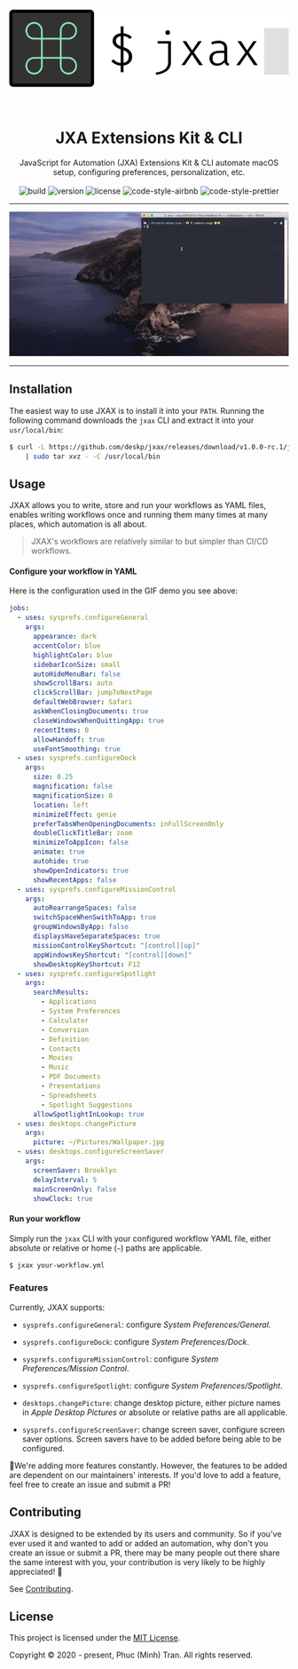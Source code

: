 <!-- Title, summary and bagges -->
<h1 align='center'>
  <br/>
  <img src='docs/assets/logo.svg' alt='Logo'/>
  <br/><br/><br/>
  JXA Extensions Kit & CLI
  <br/>
</h1>
<p align='center'>
  JavaScript for Automation (JXA) Extensions Kit & CLI automate macOS setup, configuring preferences,
  personalization, etc.
  <br/><br/>
  <img src='https://img.shields.io/github/workflow/status/deskp/jxax/ci' alt='build'/>
  <img src='https://img.shields.io/github/package-json/v/deskp/jxax' alt='version'/>
  <img src='https://img.shields.io/github/license/deskp/jxax' alt='license'/>
  <img src='https://img.shields.io/static/v1?label=code%20style&message=airbnb&color=ff5a5f&logo=airbnb&logoColor=white' alt='code-style-airbnb'/>
  <img src='https://img.shields.io/static/v1?label=code%20style&message=prettier&color=ff69b4&logo=prettier&logoColor=white' alt='code-style-prettier'/>
</p>

---

![Demo][demo-gif]

---

## Installation

The easiest way to use JXAX is to install it into your `PATH`. Running the following command
downloads the `jxax` CLI and extract it into your `usr/local/bin`:

```bash
$ curl -L https://github.com/deskp/jxax/releases/download/v1.0.0-rc.1/jxax-1.0.0-rc.1.tar.gz \
    | sudo tar xvz - -C /usr/local/bin
```

## Usage

JXAX allows you to write, store and run your workflows as YAML files, enables
writing workflows once and running them many times at many places, which automation is all about.

> JXAX's workflows are relatively similar to but simpler than CI/CD workflows.

#### Configure your workflow in YAML

Here is the configuration used in the GIF demo you see above:

```yaml
jobs:
  - uses: sysprefs.configureGeneral
    args:
      appearance: dark
      accentColor: blue
      highlightColor: blue
      sidebarIconSize: small
      autoHideMenuBar: false
      showScrollBars: auto
      clickScrollBar: jumpToNextPage
      defaultWebBrowser: Safari
      askWhenClosingDocuments: true
      closeWindowsWhenQuittingApp: true
      recentItems: 0
      allowHandoff: true
      useFontSmoothing: true
  - uses: sysprefs.configureDock
    args:
      size: 0.25
      magnification: false
      magnificationSize: 0
      location: left
      minimizeEffect: genie
      preferTabsWhenOpeningDocuments: inFullScreenOnly
      doubleClickTitleBar: zoom
      minimizeToAppIcon: false
      animate: true
      autohide: true
      showOpenIndicators: true
      showRecentApps: false
  - uses: sysprefs.configureMissionControl
    args:
      autoRearrangeSpaces: false
      switchSpaceWhenSwithToApp: true
      groupWindowsByApp: false
      displaysHaveSeparateSpaces: true
      missionControlKeyShortcut: "[control][up]"
      appWindowsKeyShortcut: "[control][down]"
      showDesktopKeyShortcut: F12
  - uses: sysprefs.configureSpotlight
    args:
      searchResults:
        - Applications
        - System Preferences
        - Calculator
        - Conversion
        - Definition
        - Contacts
        - Movies
        - Music
        - PDF Documents
        - Presentations
        - Spreadsheets
        - Spotlight Suggestions
      allowSpotlightInLookup: true
  - uses: desktops.changePicture
    args:
      picture: ~/Pictures/Wallpaper.jpg
  - uses: desktops.configureScreenSaver
    args:
      screenSaver: Brooklyn
      delayInterval: 5
      mainScreenOnly: false
      showClock: true
```

#### Run your workflow

Simply run the `jxax` CLI with your configured workflow YAML file, either absolute or relative or
home (`~`) paths are applicable.

```bash
$ jxax your-workflow.yml
```

### Features

Currently, JXAX supports:

- `sysprefs.configureGeneral`: configure _System Preferences/General_.

- `sysprefs.configureDock`: configure _System Preferences/Dock_.

- `sysprefs.configureMissionControl`: configure _System Preferences/Mission Control_.

- `sysprefs.configureSpotlight`: configure _System Preferences/Spotlight_.

- `desktops.changePicture`: change desktop picture, either picture names in
  _Apple Desktop Pictures_ or absolute or relative paths are all applicable.

- `sysprefs.configureScreenSaver`: change screen saver, configure screen saver options. Screen
  savers have to be added before being able to be configured.

😬We're adding more features constantly. However, the features to be added are dependent on our
maintainers' interests. If you'd love to add a feature, feel free to create an issue and submit
a PR!

## Contributing

JXAX is designed to be extended by its users and community. So if you've ever used it and wanted to
add or added an automation, why don't you create an issue or submit a PR, there may be many people
out there share the same interest with you, your contribution is very likely to be highly
appreciated! 💚

See [Contributing][contributing-file].

## License

This project is licensed under the [MIT License][license-file].

Copyright © 2020 - present, Phuc (Minh) Tran. All rights reserved.

<!-- Badges -->

[version-badge]: https://img.shields.io/github/package-json/v/deskp/jxax
[build-badge]: https://img.shields.io/github/workflow/status/deskp/jxax/ci
[license-badge]: https://img.shields.io/github/license/deskp/jxax

<!-- Images -->

[demo-gif]: /docs/assets/demo.gif

<!-- Links -->

[license-file]: /LICENSE
[contributing-file]: /CONTRIBUTING.md
